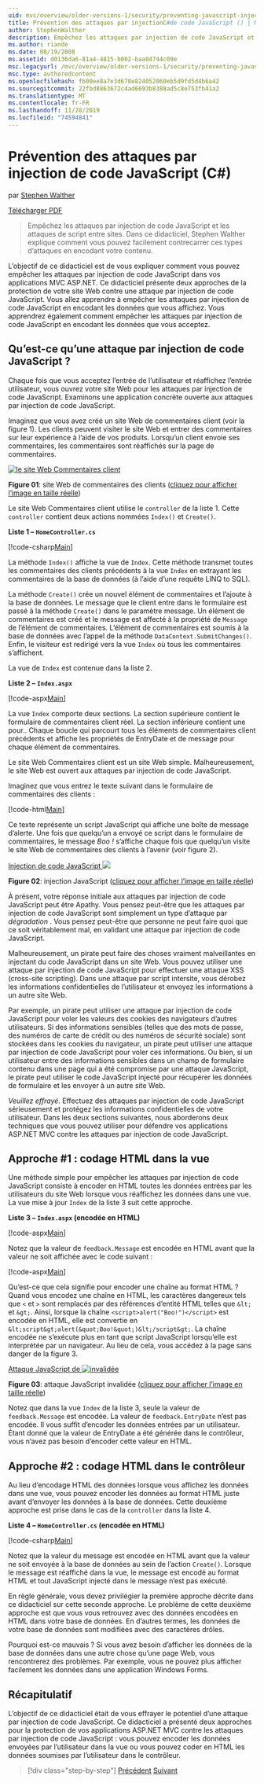 ```yaml
---
uid: mvc/overview/older-versions-1/security/preventing-javascript-injection-attacks-cs
title: Prévention des attaques par injectionC#de code JavaScript () | Microsoft Docs
author: StephenWalther
description: Empêchez les attaques par injection de code JavaScript et les attaques de script entre sites. Dans ce didacticiel, Stephen Walther explique comment vous pouvez facilement...
ms.author: riande
ms.date: 08/19/2008
ms.assetid: d0136da6-81a4-4815-b002-baa84744c09e
msc.legacyurl: /mvc/overview/older-versions-1/security/preventing-javascript-injection-attacks-cs
msc.type: authoredcontent
ms.openlocfilehash: fb00ee8a7e3d678e824052060eb5d9fd5d4b6a42
ms.sourcegitcommit: 22fbd8863672c4ad6693b8388ad5c8e753fb41a2
ms.translationtype: MT
ms.contentlocale: fr-FR
ms.lasthandoff: 11/28/2019
ms.locfileid: "74594841"
---
```

# <a name="preventing-javascript-injection-attacks-c"></a>Prévention des attaques par injection de code JavaScript (C#)

par [Stephen Walther](https://github.com/StephenWalther)

[Télécharger PDF](https://download.microsoft.com/download/8/4/8/84843d8d-1575-426c-bcb5-9d0c42e51416/ASPNET_MVC_Tutorial_06_CS.pdf)

> Empêchez les attaques par injection de code JavaScript et les attaques de script entre sites. Dans ce didacticiel, Stephen Walther explique comment vous pouvez facilement contrecarrer ces types d’attaques en encodant votre contenu.

L’objectif de ce didacticiel est de vous expliquer comment vous pouvez empêcher les attaques par injection de code JavaScript dans vos applications MVC ASP.NET. Ce didacticiel présente deux approches de la protection de votre site Web contre une attaque par injection de code JavaScript. Vous allez apprendre à empêcher les attaques par injection de code JavaScript en encodant les données que vous affichez. Vous apprendrez également comment empêcher les attaques par injection de code JavaScript en encodant les données que vous acceptez.

## <a name="what-is-a-javascript-injection-attack"></a>Qu’est-ce qu’une attaque par injection de code JavaScript ?

Chaque fois que vous acceptez l’entrée de l’utilisateur et réaffichez l’entrée utilisateur, vous ouvrez votre site Web pour les attaques par injection de code JavaScript. Examinons une application concrète ouverte aux attaques par injection de code JavaScript.

Imaginez que vous avez créé un site Web de commentaires client (voir la figure 1). Les clients peuvent visiter le site Web et entrer des commentaires sur leur expérience à l’aide de vos produits. Lorsqu’un client envoie ses commentaires, les commentaires sont réaffichés sur la page de commentaires.

[![le site Web Commentaires client](preventing-javascript-injection-attacks-cs/_static/image2.png)](preventing-javascript-injection-attacks-cs/_static/image1.png)

**Figure 01**: site Web de commentaires des clients ([cliquez pour afficher l’image en taille réelle](preventing-javascript-injection-attacks-cs/_static/image3.png))

Le site Web Commentaires client utilise le `controller` de la liste 1. Cette `controller` contient deux actions nommées `Index()` et `Create()`.

**Liste 1 – `HomeController.cs`**

[!code-csharp[Main](preventing-javascript-injection-attacks-cs/samples/sample1.cs)]

La méthode `Index()` affiche la vue de `Index`. Cette méthode transmet toutes les commentaires des clients précédents à la vue `Index` en extrayant les commentaires de la base de données (à l’aide d’une requête LINQ to SQL).

La méthode `Create()` crée un nouvel élément de commentaires et l’ajoute à la base de données. Le message que le client entre dans le formulaire est passé à la méthode `Create()` dans le paramètre message. Un élément de commentaires est créé et le message est affecté à la propriété de `Message` de l’élément de commentaires. L’élément de commentaires est soumis à la base de données avec l’appel de la méthode `DataContext.SubmitChanges()`. Enfin, le visiteur est redirigé vers la vue `Index` où tous les commentaires s’affichent.

La vue de `Index` est contenue dans la liste 2.

**Liste 2 – `Index.aspx`**

[!code-aspx[Main](preventing-javascript-injection-attacks-cs/samples/sample2.aspx)]

La vue `Index` comporte deux sections. La section supérieure contient le formulaire de commentaires client réel. La section inférieure contient une pour.. Chaque boucle qui parcourt tous les éléments de commentaires client précédents et affiche les propriétés de EntryDate et de message pour chaque élément de commentaires.

Le site Web Commentaires client est un site Web simple. Malheureusement, le site Web est ouvert aux attaques par injection de code JavaScript.

Imaginez que vous entrez le texte suivant dans le formulaire de commentaires des clients :

[!code-html[Main](preventing-javascript-injection-attacks-cs/samples/sample3.html)]

Ce texte représente un script JavaScript qui affiche une boîte de message d’alerte. Une fois que quelqu’un a envoyé ce script dans le formulaire de commentaires, le message <em>Boo !</em> s’affiche chaque fois que quelqu’un visite le site Web de commentaires des clients à l’avenir (voir figure 2).

[Injection de code JavaScript ![](preventing-javascript-injection-attacks-cs/_static/image5.png)](preventing-javascript-injection-attacks-cs/_static/image4.png)

**Figure 02**: injection JavaScript ([cliquez pour afficher l’image en taille réelle](preventing-javascript-injection-attacks-cs/_static/image6.png))

À présent, votre réponse initiale aux attaques par injection de code JavaScript peut être Apathy. Vous pensez peut-être que les attaques par injection de code JavaScript sont simplement un type d’attaque par *dégradation* . Vous pensez peut-être que personne ne peut faire quoi que ce soit véritablement mal, en validant une attaque par injection de code JavaScript.

Malheureusement, un pirate peut faire des choses vraiment malveillantes en injectant du code JavaScript dans un site Web. Vous pouvez utiliser une attaque par injection de code JavaScript pour effectuer une attaque XSS (cross-site scripting). Dans une attaque par script intersite, vous dérobez les informations confidentielles de l’utilisateur et envoyez les informations à un autre site Web.

Par exemple, un pirate peut utiliser une attaque par injection de code JavaScript pour voler les valeurs des cookies des navigateurs d’autres utilisateurs. Si des informations sensibles (telles que des mots de passe, des numéros de carte de crédit ou des numéros de sécurité sociale) sont stockées dans les cookies du navigateur, un pirate peut utiliser une attaque par injection de code JavaScript pour voler ces informations. Ou bien, si un utilisateur entre des informations sensibles dans un champ de formulaire contenu dans une page qui a été compromise par une attaque JavaScript, le pirate peut utiliser le code JavaScript injecté pour récupérer les données de formulaire et les envoyer à un autre site Web.

*Veuillez effrayé*. Effectuez des attaques par injection de code JavaScript sérieusement et protégez les informations confidentielles de votre utilisateur. Dans les deux sections suivantes, nous aborderons deux techniques que vous pouvez utiliser pour défendre vos applications ASP.NET MVC contre les attaques par injection de code JavaScript.

## <a name="approach-1-html-encode-in-the-view"></a>Approche #1 : codage HTML dans la vue

Une méthode simple pour empêcher les attaques par injection de code JavaScript consiste à encoder en HTML toutes les données entrées par les utilisateurs du site Web lorsque vous réaffichez les données dans une vue. La vue mise à jour `Index` de la liste 3 suit cette approche.

**Liste 3 – `Index.aspx` (encodée en HTML)**

[!code-aspx[Main](preventing-javascript-injection-attacks-cs/samples/sample4.aspx)]

Notez que la valeur de `feedback.Message` est encodée en HTML avant que la valeur ne soit affichée avec le code suivant :

[!code-aspx[Main](preventing-javascript-injection-attacks-cs/samples/sample5.aspx)]

Qu’est-ce que cela signifie pour encoder une chaîne au format HTML ? Quand vous encodez une chaîne en HTML, les caractères dangereux tels que `<` et `>` sont remplacés par des références d’entité HTML telles que `&lt;` et `&gt;`. Ainsi, lorsque la chaîne `<script>alert("Boo!")</script>` est encodée en HTML, elle est convertie en `&lt;script&gt;alert(&quot;Boo!&quot;)&lt;/script&gt;`. La chaîne encodée ne s’exécute plus en tant que script JavaScript lorsqu’elle est interprétée par un navigateur. Au lieu de cela, vous accédez à la page sans danger de la figure 3.

[Attaque JavaScript de ![invalidée](preventing-javascript-injection-attacks-cs/_static/image8.png)](preventing-javascript-injection-attacks-cs/_static/image7.png)

**Figure 03**: attaque JavaScript invalidée ([cliquez pour afficher l’image en taille réelle](preventing-javascript-injection-attacks-cs/_static/image9.png))

Notez que dans la vue `Index` de la liste 3, seule la valeur de `feedback.Message` est encodée. La valeur de `feedback.EntryDate` n’est pas encodée. Il vous suffit d’encoder les données entrées par un utilisateur. Étant donné que la valeur de EntryDate a été générée dans le contrôleur, vous n’avez pas besoin d’encoder cette valeur en HTML.

## <a name="approach-2-html-encode-in-the-controller"></a>Approche #2 : codage HTML dans le contrôleur

Au lieu d’encodage HTML des données lorsque vous affichez les données dans une vue, vous pouvez encoder les données au format HTML juste avant d’envoyer les données à la base de données. Cette deuxième approche est prise dans le cas de la `controller` dans la liste 4.

**Liste 4 – `HomeController.cs` (encodée en HTML)**

[!code-csharp[Main](preventing-javascript-injection-attacks-cs/samples/sample6.cs)]

Notez que la valeur du message est encodée en HTML avant que la valeur ne soit envoyée à la base de données au sein de l’action `Create()`. Lorsque le message est réaffiché dans la vue, le message est encodé au format HTML et tout JavaScript injecté dans le message n’est pas exécuté.

En règle générale, vous devez privilégier la première approche décrite dans ce didacticiel sur cette seconde approche. Le problème de cette deuxième approche est que vous vous retrouvez avec des données encodées en HTML dans votre base de données. En d’autres termes, les données de votre base de données sont modifiées avec des caractères drôles.

Pourquoi est-ce mauvais ? Si vous avez besoin d’afficher les données de la base de données dans une autre chose qu’une page Web, vous rencontrerez des problèmes. Par exemple, vous ne pouvez plus afficher facilement les données dans une application Windows Forms.

## <a name="summary"></a>Récapitulatif

L’objectif de ce didacticiel était de vous effrayer le potentiel d’une attaque par injection de code JavaScript. Ce didacticiel a présenté deux approches pour la protection de vos applications ASP.NET MVC contre les attaques par injection de code JavaScript : vous pouvez encoder les données envoyées par l’utilisateur dans la vue ou vous pouvez coder en HTML les données soumises par l’utilisateur dans le contrôleur.

> [!div class="step-by-step"]
> [Précédent](authenticating-users-with-windows-authentication-cs.md)
> [Suivant](authenticating-users-with-forms-authentication-vb.md)
